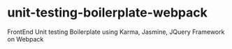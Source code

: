 # unit-testing-boilerplate-webpack
FrontEnd Unit testing Boilerplate using Karma, Jasmine, JQuery Framework on Webpack

